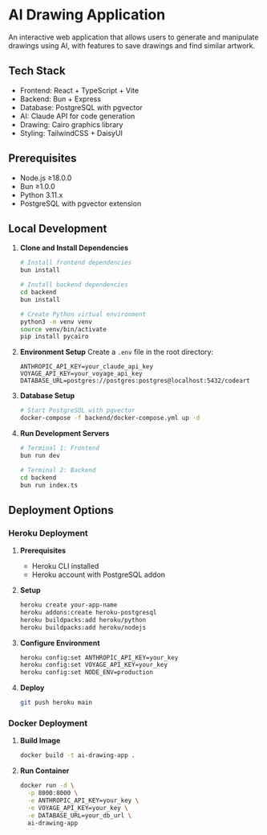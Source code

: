 # AI Drawing Application

An interactive web application that allows users to generate and manipulate drawings using AI, with features to save drawings and find similar artwork.

## Tech Stack

- Frontend: React + TypeScript + Vite
- Backend: Bun + Express
- Database: PostgreSQL with pgvector
- AI: Claude API for code generation
- Drawing: Cairo graphics library
- Styling: TailwindCSS + DaisyUI

## Prerequisites

- Node.js ≥18.0.0
- Bun ≥1.0.0
- Python 3.11.x
- PostgreSQL with pgvector extension

## Local Development

1. **Clone and Install Dependencies**
   ```bash
   # Install frontend dependencies
   bun install
   
   # Install backend dependencies
   cd backend
   bun install
   
   # Create Python virtual environment
   python3 -m venv venv
   source venv/bin/activate
   pip install pycairo
   ```

2. **Environment Setup**
   Create a `.env` file in the root directory:
   ```
   ANTHROPIC_API_KEY=your_claude_api_key
   VOYAGE_API_KEY=your_voyage_api_key
   DATABASE_URL=postgres://postgres:postgres@localhost:5432/codeart
   ```

3. **Database Setup**
   ```bash
   # Start PostgreSQL with pgvector
   docker-compose -f backend/docker-compose.yml up -d
   ```

4. **Run Development Servers**
   ```bash
   # Terminal 1: Frontend
   bun run dev
   
   # Terminal 2: Backend
   cd backend
   bun run index.ts
   ```

## Deployment Options

### Heroku Deployment

1. **Prerequisites**
   - Heroku CLI installed
   - Heroku account with PostgreSQL addon

2. **Setup**
   ```bash
   heroku create your-app-name
   heroku addons:create heroku-postgresql
   heroku buildpacks:add heroku/python
   heroku buildpacks:add heroku/nodejs
   ```

3. **Configure Environment**
   ```bash
   heroku config:set ANTHROPIC_API_KEY=your_key
   heroku config:set VOYAGE_API_KEY=your_key
   heroku config:set NODE_ENV=production
   ```

4. **Deploy**
   ```bash
   git push heroku main
   ```

### Docker Deployment

1. **Build Image**
   ```bash
   docker build -t ai-drawing-app .
   ```

2. **Run Container**
   ```bash
   docker run -d \
     -p 8000:8000 \
     -e ANTHROPIC_API_KEY=your_key \
     -e VOYAGE_API_KEY=your_key \
     -e DATABASE_URL=your_db_url \
     ai-drawing-app
   ```


